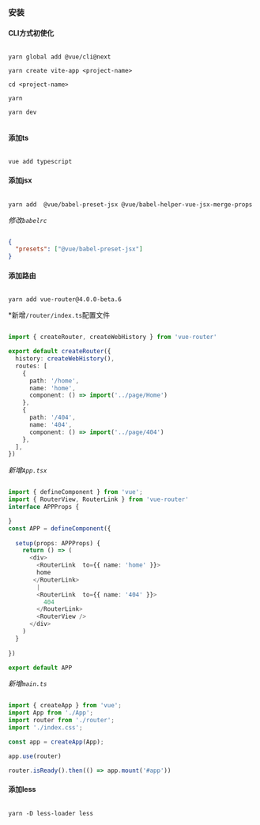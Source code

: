 ### 安装

#### CLI方式初使化

```shell script

yarn global add @vue/cli@next

yarn create vite-app <project-name>

cd <project-name>

yarn

yarn dev


```

#### 添加ts

```shell script

vue add typescript

```

#### 添加jsx

```shell script

yarn add  @vue/babel-preset-jsx @vue/babel-helper-vue-jsx-merge-props

``` 

*修改`babelrc`*

```json

{
  "presets": ["@vue/babel-preset-jsx"]
}

```

#### 添加路由

```shell script

yarn add vue-router@4.0.0-beta.6

```

*新增`/router/index.ts`配置文件 

```typescript

import { createRouter, createWebHistory } from 'vue-router'

export default createRouter({
  history: createWebHistory(),
  routes: [
    {
      path: '/home',
      name: 'home',
      component: () => import('../page/Home')
    },
    {
      path: '/404',
      name: '404',
      component: () => import('../page/404')
    },
  ],
})

```

*新增`App.tsx`*


```typescript jsx

import { defineComponent } from 'vue';
import { RouterView, RouterLink } from 'vue-router'
interface APPProps {

}
const APP = defineComponent({
  
  setup(props: APPProps) {
    return () => (
      <div>
        <RouterLink  to={{ name: 'home' }}>
        home
       </RouterLink>
        |
        <RouterLink  to={{ name: '404' }}>
          404
        </RouterLink>
        <RouterView />
      </div>
    )
  }
  
})

export default APP


```

*新增`main.ts`*

```typescript

import { createApp } from 'vue';
import App from './App';
import router from './router';
import './index.css';

const app = createApp(App);

app.use(router)

router.isReady().then(() => app.mount('#app'))


```


#### 添加less

```shell script

yarn -D less-loader less

```

